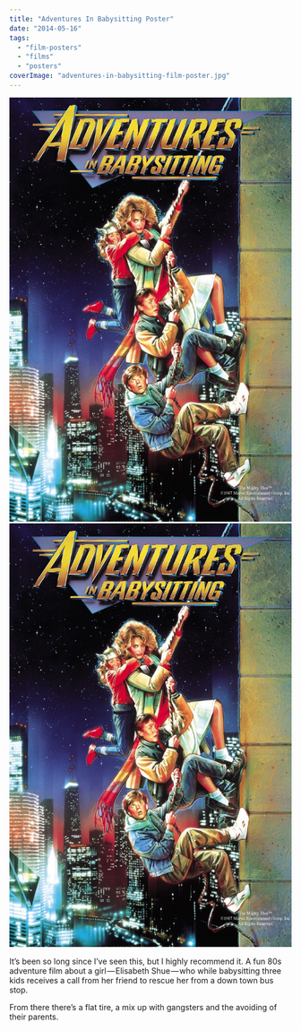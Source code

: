 ```yaml
---
title: "Adventures In Babysitting Poster"
date: "2014-05-16"
tags: 
  - "film-posters"
  - "films"
  - "posters"
coverImage: "adventures-in-babysitting-film-poster.jpg"
---
```


[![](images/adventures-in-babysitting-film-poster.jpg)](images/adventures-in-babysitting-film-poster.jpg)
[![](images/adventures-in-babysitting-film-poster.jpg)](images/adventures-in-babysitting-film-poster.jpg)

It’s been so long since I’ve seen this, but I highly recommend it. A fun 80s adventure film about a girl — Elisabeth Shue — who while babysitting three kids receives a call from her friend to rescue her from a down town bus stop.

From there there’s a flat tire, a mix up with gangsters and the avoiding of their parents.
